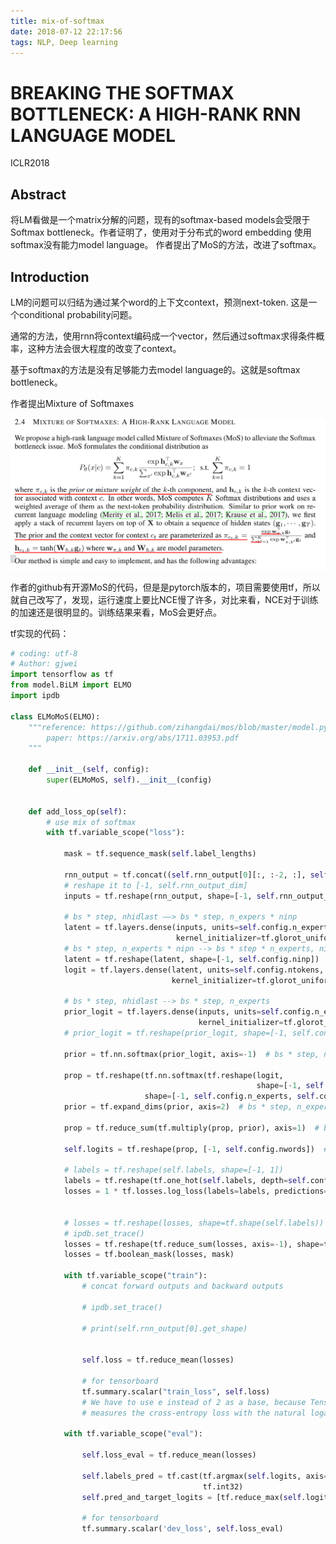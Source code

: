 ```yaml
---
title: mix-of-softmax
date: 2018-07-12 22:17:56
tags: NLP, Deep learning
---
```

# BREAKING THE SOFTMAX BOTTLENECK: A HIGH-RANK RNN LANGUAGE MODEL
ICLR2018


## Abstract
将LM看做是一个matrix分解的问题，现有的softmax-based models会受限于Softmax bottleneck。作者证明了，使用对于分布式的word embedding 使用softmax没有能力model language。
作者提出了MoS的方法，改进了softmax。

<!-- more -->

## Introduction
LM的问题可以归结为通过某个word的上下文context，预测next-token.
这是一个conditional probability问题。

通常的方法，使用rnn将context编码成一个vector，然后通过softmax求得条件概率，这种方法会很大程度的改变了context。

基于softmax的方法是没有足够能力去model language的。这就是softmax bottleneck。

作者提出Mixture of Softmaxes

![](https://raw.githubusercontent.com/gjwei/images/master/20180712222507.png)

作者的github有开源MoS的代码，但是是pytorch版本的，项目需要使用tf，所以就自己改写了，发现，运行速度上要比NCE慢了许多，对比来看，NCE对于训练的加速还是很明显的。训练结果来看，MoS会更好点。

tf实现的代码：

```python
# coding: utf-8
# Author: gjwei
import tensorflow as tf
from model.BiLM import ELMO
import ipdb

class ELMoMoS(ELMO):
    """reference: https://github.com/zihangdai/mos/blob/master/model.py
        paper: https://arxiv.org/abs/1711.03953.pdf
    """

    def __init__(self, config):
        super(ELMoMoS, self).__init__(config)


    def add_loss_op(self):
        # use mix of softmax
        with tf.variable_scope("loss"):

            mask = tf.sequence_mask(self.label_lengths)

            rnn_output = tf.concat((self.rnn_output[0][:, :-2, :], self.rnn_output[1][:, 2:, :]), axis=-1)
            # reshape it to [-1, self.rnn_output_dim]
            inputs = tf.reshape(rnn_output, shape=[-1, self.rnn_output_dim * 2])  # shape is [bs x step, nhidlast]

            # bs * step, nhidlast ——> bs * step, n_expers * ninp
            latent = tf.layers.dense(inputs, units=self.config.n_experts * self.config.ninp, activation=tf.nn.tanh,
                                     kernel_initializer=tf.glorot_uniform_initializer(), name='latent')
            # bs * step, n_experts * nipn --> bs * step * n_experts, ninp --> bs * step * n_experts, ntoken
            latent = tf.reshape(latent, shape=[-1, self.config.ninp])
            logit = tf.layers.dense(latent, units=self.config.ntokens,
                                    kernel_initializer=tf.glorot_uniform_initializer(), name='logit')

            # bs * step, nhidlast --> bs * step, n_experts
            prior_logit = tf.layers.dense(inputs, units=self.config.n_experts, use_bias=False,
                                          kernel_initializer=tf.glorot_uniform_initializer(), name='prior_logit')
            # prior_logit = tf.reshape(prior_logit, shape=[-1, self.config.n_experts])

            prior = tf.nn.softmax(prior_logit, axis=-1)  # bs * step, n_experts

            prop = tf.reshape(tf.nn.softmax(tf.reshape(logit,
                                                       shape=[-1, self.config.ntokens])),
                              shape=[-1, self.config.n_experts, self.config.ntokens])  # [bs * step, n_experts, ntokens]
            prior = tf.expand_dims(prior, axis=2)  # bs * step, n_experts, 1

            prop = tf.reduce_sum(tf.multiply(prop, prior), axis=1)  # bs * step * n_tokens

            self.logits = tf.reshape(prop, [-1, self.config.nwords])  # bs * step, n_tokens

            # labels = tf.reshape(self.labels, shape=[-1, 1])
            labels = tf.reshape(tf.one_hot(self.labels, depth=self.config.ntokens), shape=[-1, self.config.ntokens])
            losses = 1 * tf.losses.log_loss(labels=labels, predictions=self.logits, reduction=tf.losses.Reduction.NONE)


            # losses = tf.reshape(losses, shape=tf.shape(self.labels))
            # ipdb.set_trace()
            losses = tf.reshape(tf.reduce_sum(losses, axis=-1), shape=tf.shape(self.labels))
            losses = tf.boolean_mask(losses, mask)

            with tf.variable_scope("train"):
                # concat forward outputs and backward outputs

                # ipdb.set_trace()

                # print(self.rnn_output[0].get_shape)


                self.loss = tf.reduce_mean(losses)

                # for tensorboard
                tf.summary.scalar("train_loss", self.loss)
                # We have to use e instead of 2 as a base, because TensorFlow
                # measures the cross-entropy loss with the natural logarithm

            with tf.variable_scope("eval"):

                self.loss_eval = tf.reduce_mean(losses)

                self.labels_pred = tf.cast(tf.argmax(self.logits, axis=-1),
                                           tf.int32)
                self.pred_and_target_logits = [tf.reduce_max(self.logits, axis=-1)] 

                # for tensorboard
                tf.summary.scalar('dev_loss', self.loss_eval)

```